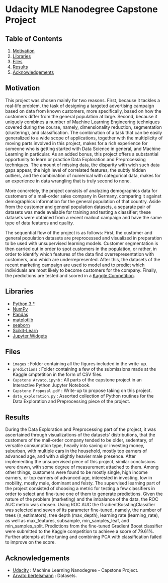 # Udacity MLE Nanodegree Capstone Project

## Table of Contents

 1. [Motivation](https://github.com/bubekaro/MLE-Capstone#Motivation)
 2. [Libraries](https://github.com/bubekaro/MLE-Capstone#Libraries)
 3. [Files](https://github.com/bubekaro/MLE-Capstone#Files)
 4. [Results](https://github.com/bubekaro/MLE-Capstone#Results)
 5. [Acknowledgements](https://github.com/bubekaro/MLE-Capstone#Acknowledgements)

## Motivation
This project was chosen mainly for two reasons. First, because it tackles a real-life problem, the task of designing a targeted advertising campaign based on data from known customers, more specifically, based on how the customers differ from the general population at large. Second, because it uniquely combines a number of Machine Learning Engineering techniques covered during the course, namely, dimensionality reduction, segmentation (clustering), and classification. The combination of a task that can be easily generalized to a wide scope of applications, together with the multiplicity of moving parts involved in this project, makes for a rich experience for someone who is getting started with Data Science in general, and Machine Learning in particular. As an added bonus, this project offers a substantial opportunity to learn or practice Data Exploration and Preprocessing techniques. The amount of missing data, the disparity with wich such data gaps appear, the high level of correlated features, the subtly hidden outliers, and the combination of numerical with categorical data, makes for an experience in data wrangling that is truly second to none.

More concretely, the project consists of analyzing demographics data for customers of a mail-order sales company in Germany, comparing it against demographics information for the general population of that country. Aside from the customer and general population datasets, a separate pair of datasets was made available for training and testing a classifier; these datasets were obtained from a recent mailout campaign and have the same type of data features and quality.

The sequential flow of the project is as follows: First, the customer and general population datasets are preprocessed and visualized in preparation to be used with unsupervised learning models. Customer segmentation is then carried out in order to spot customers in the population, or rather, in order to identify which features of the data find overrepresentation with customers, and which are underrepresented. After this, the datasets of the recent marketing campaign are used to model and to predict which individuals are most likely to become customers for the company. Finally, the predictions are tested and scored in a [Kaggle Competition](https://www.kaggle.com/c/udacity-arvato-identify-customers/submissions).

## Libraries
* [Python 3.*](https://docs.python.org/3/)
* [NumPy](http://www.numpy.org/)
* [Pandas](http://pandas.pydata.org/)
* [matplotlib](https://matplotlib.org/)
* [seaborn](https://seaborn.pydata.org/)
* [Scikit-Learn](https://scikit-learn.org/stable/)
* [Jupyter Widgets](https://ipywidgets.readthedocs.io/en/latest/)

## Files
* `images` : Folder containing all the figures included in the write-up.
* `predictions` : Folder containing a few of the submissions made at the Kaggle cmptetition in the form of CSV files.
* `Capstone Arvato.ipynb` : All parts of the capstone project in an Interactive Python Jupyter Notebook.
* `Capstone Proposal.pdf` : Write-up to propose taking on this project.
* `data_exploration.py` : Assorted collection of Python routines for the Data Exploration and Preprocessing piece of the project.


## Results
During the Data Exploration and Preprocessing part of the project, it was ascertained through visualizations of the datasets' distributions, that the customers of the mail-order company tended to be older, sedentary, of versatile consumption type, heavily into saving or investing money, suburban, with multiple cars in the household, mostly top earners of advanced age, and with a slightly heavier male presence. After implementing the unsupervised piece of this project, similar conclusions were drawn, with some degree of measurement attached to them. Among other things, customers were found to be mostly single, high income earners, or top earners of advanced age, interested in investing, low in mobility, mostly male, dominant and feisty. The supervised learning part of the project consisted of choosing a metric for testing a few classifiers in order to select and fine-tune one of them to generate predictions. Given the nature of the problem (marketing) and the imbalance of the data, the ROC AUC metric was chosen. Using ROC AUC the GradientBosstingClassifier was selected and seven of its parameter fine-tuned, namely, the number of trees (n_estimators), tree depth (max_depth), learning rate (learning_rate), as well as max_features, subsample, min_samples_leaf, and min_samples_split. Predictions from the fine-tuned Gradient Boost classifier were submitted to the Kaggle competition to achieve a score of 79.61%. Further attempts at fine tuning and combining PCA with classification failed to improve on the score.

## Acknowledgements
* [Udacity](https://www.udacity.com) : Machine Learning Nanodegree - Capstone Project.
* [Arvato bertelsmann](https://www.bertelsmann.com/divisions/arvato/#st-1) : Datasets.
